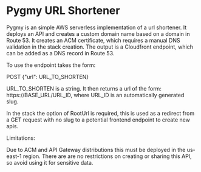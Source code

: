 # Pygmy URL Shortener

Pygmy is an simple AWS serverless implementation of a url shortener. It deploys an API and creates a custom domain name based on a domain in Route 53. It creates an ACM certificate, which requires a manual DNS validation in the stack creation. The output is a Cloudfront endpoint, which can be added as a DNS record in Route 53.

To use the endpoint takes the form:

POST {"url": URL_TO_SHORTEN}

URL_TO_SHORTEN is a string.
It then returns a url of the form: https://BASE_URL/URL_ID, where URL_ID is an automatically generated slug.

In the stack the option of RootUrl is required, this is used as a redirect from a GET request with no slug to a potential frontend endpoint to create new apis.

Limitations:

Due to ACM and API Gateway distributions this must be deployed in the us-east-1 region.
There are are no restrictions on creating or sharing this API, so avoid using it for sensitive data.

